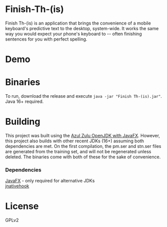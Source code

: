 # Finish-Th-(is)
Finish Th-(is) is an application that brings the convenience of a mobile keyboard's predictive text to the desktop, system-wide.
It works the same way you would expect your phone's keyboard to -- often finishing sentences for you with perfect spelling.
# Demo
# Binaries
To run, download the release and execute `java -jar "Finish Th-(is).jar"`. <br>Java 16+ required.
# Building
This project was built using the [Azul Zulu OpenJDK with JavaFX](https://www.azul.com/downloads/?package=jdk-fx). 
However, this project also builds with other recent JDKs (16+) assuming both dependencies are met.
On the first compilation, the pm.ser and stn.ser files are generated from the training set, and will not be regenerated unless deleted.
The binaries come with both of these for the sake of convenience.
### Dependencies
[JavaFX](https://openjfx.io/) - only required for alternative JDKs<br>
[jnativehook](https://github.com/kwhat/jnativehook)
# License
GPLv2
